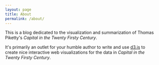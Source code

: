 ```yaml
---
layout: page
title: About
permalink: /about/
---
```


This is a blog dedicated to the visualization and summarization of Thomas Piketty's _Capital in the Twenty Firsty Century_.

It's primarily an outlet for your humble author to write and use [d3.js](http://d3js.org) to create nice interactive web visualizations for the data in _Capital in the Twenty Firsty Century_.
